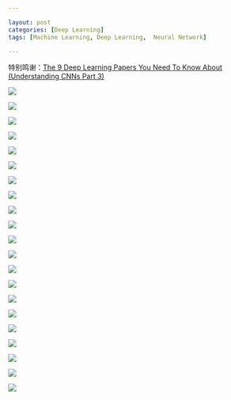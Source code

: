 ```yaml
---

layout: post
categories: [Deep Learning]
tags: [Machine Learning, Deep Learning,  Neural Network]

---
```


特别鸣谢：[The 9 Deep Learning Papers You Need To Know About (Understanding CNNs Part 3)](https://adeshpande3.github.io/adeshpande3.github.io/The-9-Deep-Learning-Papers-You-Need-To-Know-About.html)

![](http://ope2etmx1.bkt.clouddn.com/Cover3rd.png)


![](http://ope2etmx1.bkt.clouddn.com/AlexNet.png)


![](http://ope2etmx1.bkt.clouddn.com/zfnet.png)


![](http://ope2etmx1.bkt.clouddn.com/deconvnet.png)


![](http://ope2etmx1.bkt.clouddn.com/deconvnet2.png)


![](http://ope2etmx1.bkt.clouddn.com/VGGNet.png)


![](http://ope2etmx1.bkt.clouddn.com/GoogleNet.gif)


![](http://ope2etmx1.bkt.clouddn.com/GoogLeNet.png)


![](http://ope2etmx1.bkt.clouddn.com/GoogLeNet2.png)


![](http://ope2etmx1.bkt.clouddn.com/GoogLeNet3.png)


![](http://ope2etmx1.bkt.clouddn.com/GoogLeNet4.png)


![](http://ope2etmx1.bkt.clouddn.com/ResNet.gif)


![](http://ope2etmx1.bkt.clouddn.com/ResNet.png)


![](http://ope2etmx1.bkt.clouddn.com/rcnn.png)


![](http://ope2etmx1.bkt.clouddn.com/FastRCNN.png)


![](http://ope2etmx1.bkt.clouddn.com/FasterRCNN.png)


![](http://ope2etmx1.bkt.clouddn.com/Adversarial.png)


![](http://ope2etmx1.bkt.clouddn.com/Caption.png)


![](http://ope2etmx1.bkt.clouddn.com/GeneratingImageDescriptions.png)


![](http://ope2etmx1.bkt.clouddn.com/SpatialTransformer.png)


![](http://ope2etmx1.bkt.clouddn.com/SpatialTransformer2.png)
